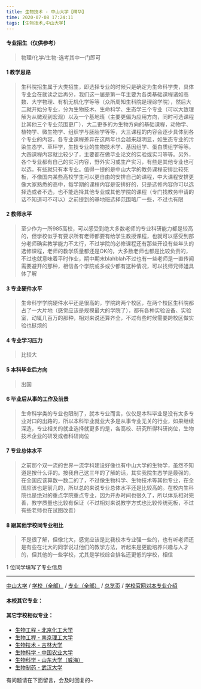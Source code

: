 ```yaml
---
title: 生物技术 - 中山大学【精华】
time: 2020-07-08 17:24:11
tags: [生物技术,中山大学]
---
```

#### 专业招生（仅供参考）  
> 物理/化学/生物-选考其中一门即可

#### 1 教学思路
> 生科院招生属于大类招生，即选择专业的时候只是确定为生命科学类，具体专业会在就读之后再分，我们这一届是第一年主要为各类基础课程诸如高数、大学物理、有机无机化学等等（众所周知生科院是理综学院），然后大二就开始分专业，分为生物技术、生命科学、生态学三个专业（可以大致理解为从微观到宏观）以及一个基地班（主要更偏为应用方向，同时可选课程比其他三个专业范围更广），大二更多的为生物方向的基础课程，动物学、植物学、微生物学、组织学与胚胎学等等，大三课程的内容会逐步具体到各个专业的内容，各专业课程差异在这两年也会越来越明显，如生态专业的污染生态学、草坪学，生技专业的生物技术学、基因组学、蛋白质组学等等。大四课程内容就比较少了，主要都在做毕业论文的实验或实习等等。另外，各个专业都有自己的实习内容，野外实习或生产实习，有些是其他专业也可以选，有些就只有本专业。值得一提的是中山大学的教务课程安排比较死板，不像国内某些高校学生可以更自由的安排自己的课程，中大课程安排更像大家熟悉的高中，每学期的课程内容是安排好的，只是选修内容你可以选择选或者不选，也不能选择其他专业或其他学院的课程（专门找教务申请的话不知道可不可以）之前提到的基地班选择范围略广一些，不过也有限


#### 2 教师水平
> 至少作为一所985高校，可以感受到绝大多数老师的专业科研能力都是较高的，但学校似乎有要求所有老师都要有给学生教授课程，也就可以感受到部分老师确实教学能力不太行，不过学院的必修课程还有那些开设有些年头的选修课程，老师的教学质量都还是OK的，大多数老师也都是比较负责的，不过也就意味着平时作业，期中期末blahblah不过也有一些老师是一直传闻需要避开的那种，相信各个学院或多或少都有这种情况，可以找师兄师姐具体了解


#### 3 专业硬件水平
> 生命科学学院硬件水平还是很高的，学院跨两个校区，在两个校区生科院都占了一大片地（感觉应该是规模最大的学院了），都有各种实验设备、实验室，动辄几百万的那种，相对来说还算齐全，不过有些时候需要跨校区做实验也挺烦的


#### 4 专业学习压力
> 比较大


#### 5 本科毕业后方向
> 出国


#### 6 毕业后从事的工作及前景
> 生命科学类的专业也限制了，就本专业而言，仅仅是本科毕业是没有太多专业对口的出路的，所以本科毕业就业大多是从事专业无关的行业，如果继续深造，专业相关的就业选择就更多的是，各高校、研究所得科研岗位，生物技术企业的研发或者科研岗位


#### 7 专业总体水平
> 之前那个双一流的世界一流学科建设好像也有中山大学的生物学，虽然不知道是按什么评的。按我自己这三年的了解的话，其实我院生态学是最强的，在全国应该算数一数二的了，不过像生物科学、生物技术等其他专业，在全国应该也是前几的，所以总的来说专业总体水平还是比较高的。在校内生科院也是绝对的重点学院重点专业，因为开办时间也很久了，所以体系相对完善，教学质量也比较有保证（不过相对来说教学方式也比较传统死板，不过有些老师也在试图改善）


#### 8 跟其他学校同专业相比
> 不是很了解，但像北大，感觉应该是比我校本专业强一些的，也有听老师还是有些在北大的同学说过他们的教学方法，听起来是更能培养兴趣与人才的，但其他的一些学校，尤其是学校综合排名还更低的学校，相信



1 位同学填写了专业信息
***
[中山大学](https://univgo.github.io/2020/07/08/中山大学) / [学校（全部）](https://univgo.github.io/2020/07/09/学校汇总页) / [专业（全部）](https://univgo.github.io/2020/07/09/专业汇总页) / [总览页](https://univgo.github.io/2020/07/09/总览) / [学校官网对本专业介绍]()
#### 本校其它专业：

#### 其它学校相似专业：
- [生物工程 - 北京化工大学](https://univgo.github.io/2020/07/08/生物工程%20-%20北京化工大学)
- [生物工程 - 南京理工大学](https://univgo.github.io/2020/07/08/生物工程%20-%20南京理工大学)
- [生物技术 - 吉林大学](https://univgo.github.io/2020/07/08/生物技术%20-%20吉林大学)
- [生物科学 - 中国农业大学](https://univgo.github.io/2020/07/08/生物科学%20-%20中国农业大学)
- [生物科学 - 山东大学（威海）](https://univgo.github.io/2020/07/08/生物科学%20-%20山东大学（威海）)
- [生物制药 - 武汉大学](https://univgo.github.io/2020/07/08/生物制药%20-%20武汉大学)


有问题请在下面留言，会及时回复的~
